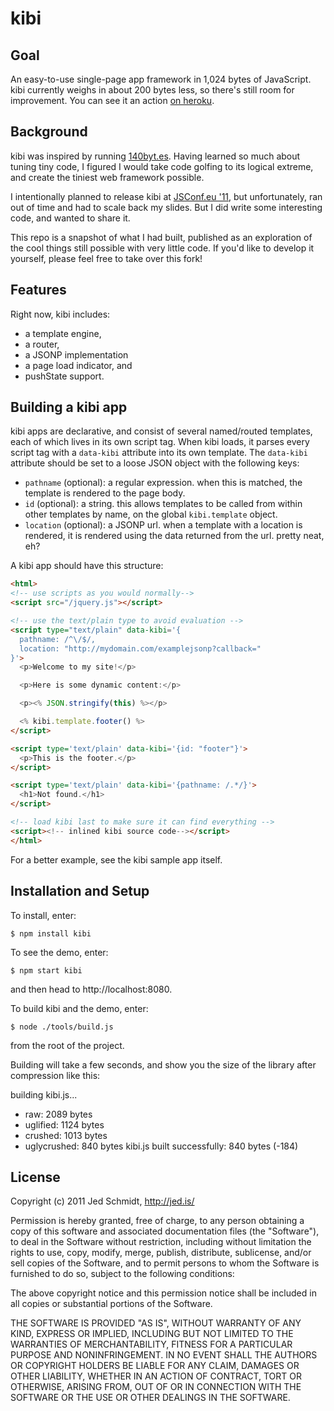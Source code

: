 kibi
=======

Goal
----

An easy-to-use single-page app framework in 1,024 bytes of JavaScript. kibi currently weighs in about 200 bytes less, so there's still room for improvement. You can see it an action [on heroku](http://kibi.herokuapp.com/).

Background
----------

kibi was inspired by running [140byt.es](http://140byt.es). Having learned so much about tuning tiny code, I figured I would take code golfing to its logical extreme, and create the tiniest web framework possible.

I intentionally planned to release kibi at [JSConf.eu '11](http://jsconf.eu), but unfortunately, ran out of time and had to scale back my slides. But I did write some interesting code, and wanted to share it.

This repo is a snapshot of what I had built, published as an exploration of the cool things still possible with very little code. If you'd like to develop it yourself, please feel free to take over this fork!

Features
--------

Right now, kibi includes:

- a template engine,
- a router,
- a JSONP implementation
- a page load indicator, and
- pushState support.

Building a kibi app
----------------------

kibi apps are declarative, and consist of several named/routed templates, each of which lives in its own script tag. When kibi loads, it parses every script tag with a `data-kibi` attribute into its own template. The `data-kibi` attribute should be set to a loose JSON object with the following keys:

- `pathname` (optional): a regular expression. when this is matched, the template is rendered to the page body.
- `id` (optional): a string. this allows templates to be called from within other templates by name, on the global `kibi.template` object.
- `location` (optional): a JSONP url. when a template with a location is rendered, it is rendered using the data returned from the url. pretty neat, eh?

A kibi app should have this structure:

```html
<html>
<!-- use scripts as you would normally-->
<script src="/jquery.js"></script>

<!-- use the text/plain type to avoid evaluation -->
<script type="text/plain" data-kibi='{
  pathname: /^\/$/,
  location: "http://mydomain.com/examplejsonp?callback="
}'>
  <p>Welcome to my site!</p>

  <p>Here is some dynamic content:</p>

  <p><% JSON.stringify(this) %></p>

  <% kibi.template.footer() %>
</script>

<script type='text/plain' data-kibi='{id: "footer"}'>
  <p>This is the footer.</p>
</script>

<script type='text/plain' data-kibi='{pathname: /.*/}'>
  <h1>Not found.</h1>
</script>

<!-- load kibi last to make sure it can find everything -->
<script><!-- inlined kibi source code--></script>
</html>
```

For a better example, see the kibi sample app itself.

Installation and Setup
----------------------

To install, enter:

    $ npm install kibi

To see the demo, enter:

    $ npm start kibi

and then head to http://localhost:8080.

To build kibi and the demo, enter:

    $ node ./tools/build.js

from the root of the project.

Building will take a few seconds, and show you the size of the library after compression like this:

building kibi.js...
- raw: 2089 bytes
- uglified: 1124 bytes
- crushed: 1013 bytes
- uglycrushed: 840 bytes
kibi.js built successfully: 840 bytes (-184)

License
-------

Copyright (c) 2011 Jed Schmidt, http://jed.is/
 
Permission is hereby granted, free of charge, to any person obtaining
a copy of this software and associated documentation files (the
"Software"), to deal in the Software without restriction, including
without limitation the rights to use, copy, modify, merge, publish,
distribute, sublicense, and/or sell copies of the Software, and to
permit persons to whom the Software is furnished to do so, subject to
the following conditions:
 
The above copyright notice and this permission notice shall be
included in all copies or substantial portions of the Software.
 
THE SOFTWARE IS PROVIDED "AS IS", WITHOUT WARRANTY OF ANY KIND,
EXPRESS OR IMPLIED, INCLUDING BUT NOT LIMITED TO THE WARRANTIES OF
MERCHANTABILITY, FITNESS FOR A PARTICULAR PURPOSE AND
NONINFRINGEMENT. IN NO EVENT SHALL THE AUTHORS OR COPYRIGHT HOLDERS BE
LIABLE FOR ANY CLAIM, DAMAGES OR OTHER LIABILITY, WHETHER IN AN ACTION
OF CONTRACT, TORT OR OTHERWISE, ARISING FROM, OUT OF OR IN CONNECTION
WITH THE SOFTWARE OR THE USE OR OTHER DEALINGS IN THE SOFTWARE.